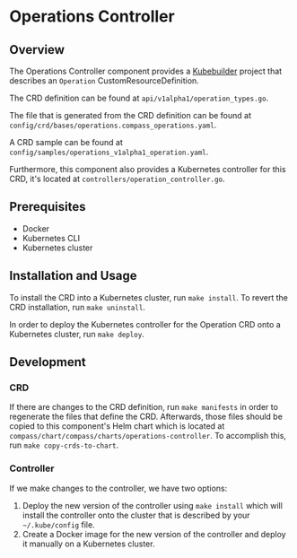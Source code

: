 # Operations Controller

## Overview

The Operations Controller component provides a [Kubebuilder](https://github.com/kubernetes-sigs/kubebuilder) project 
that describes an `Operation` CustomResourceDefinition. 

The CRD definition can be found at `api/v1alpha1/operation_types.go`. 

The file that is generated from the CRD definition can be found at `config/crd/bases/operations.compass_operations.yaml`.

A CRD sample can be found at `config/samples/operations_v1alpha1_operation.yaml`.

Furthermore, this component also provides a Kubernetes controller for this CRD, it's located at `controllers/operation_controller.go`.

## Prerequisites

- Docker
- Kubernetes CLI
- Kubernetes cluster

## Installation and Usage

To install the CRD into a Kubernetes cluster, run `make install`. To revert the CRD installation, run `make uninstall`.

In order to deploy the Kubernetes controller for the Operation CRD onto a Kubernetes cluster, run `make deploy`. 

## Development

### CRD

If there are changes to the CRD definition, run `make manifests` in order to regenerate the files that define the CRD.
Afterwards, those files should be copied to this component's Helm chart which is located at 
`compass/chart/compass/charts/operations-controller`. To accomplish this, run `make copy-crds-to-chart`.

### Controller

If we make changes to the controller, we have two options:
1. Deploy the new version of the controller using `make install` which will install the controller onto the cluster
   that is described by your `~/.kube/config` file.
2. Create a Docker image for the new version of the controller and deploy it manually on a Kubernetes cluster.

